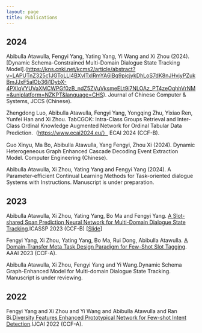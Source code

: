 ```yaml
---
layout: page
title: Publications
---
```

## 2024
  Abibulla Atawulla, Fengyi Yang, Yating Yang,  Yi Wang and Xi Zhou (2024). [Dynamic Schema-Constrained Multi-Domain Dialogue State Tracking Model].(https://kns.cnki.net/kcms2/article/abstract?v=LAPUTnZ325c1JGToLLl4BXvlTxIRmYA6IBq9picjykDhLoS7dK8nJHvjyPZukBmJJxF5alOb36j1DybX-4PXlqVYUVaXMCWPGf0zB_ndZ5ZVuVksmeELt9i7NLOAz_PT4zeOqhhVrNM=&uniplatform=NZKPT&language=CHS). Journal  of  Chinese  Computer & Systems, JCCS (Chinese).
  
  Zhengdong Luo,  Abibulla Atawulla, Fengyi Yang, Yongqing Zhu, Yixiao Ren, Yunfei Han and Xi Zhou. TabCGOK: Intra-Class Groups Retrieval and Inter-Class Ordinal Knowledge Augmented Network for Ordinal Tabular Data Prediction.（https://www.ecai2024.eu/） ECAI 2024 (CCF-B). 

  Guo Xinyu, Ma Bo, Abibulla Atawulla, Yang Fengyi, Zhou Xi (2024). Dynamic Heterogeneous Graph Enhanced Cascade Decoding Event Extraction Model. Computer Engineering (Chinese).

  Abibulla Atawulla, Xi Zhou, Yating Yang and Fengyi Yang (2024). A Parameter-efficient Continual Learning Methods for Task-oriented dialogue Systems with Instructions. Manuscript is under preparation.

    
## 2023
Abibulla Atawulla, Xi Zhou, Yating Yang, Bo Ma and Fengyi Yang. [A Slot-shared Span Prediction Neural Network for Multi-Domain Dialogue State Tracking](https://doi.org/10.1109/ICASSP49357.2023.10095518).ICASSP 2023 (CCF-B)  [[Slide](./assets/icassp-slide.pdf)]

Fengyi Yang, Xi Zhou, Yating Yang, Bo Ma, Rui Dong, Abibulla Atawulla. [A Domain-Transfer Meta Task Design Paradigm for Few-Shot Slot Tagging](https://ojs.aaai.org/index.php/AAAI/article/view/26626/26398). AAAI 2023 (CCF-A).

Abibulla Atawulla, Xi Zhou, Fengyi Yang and Yi Wang.Dynamic Schema Graph-Enhanced Model for Multi-domain Dialogue State Tracking. Manuscript is under reviewing.

## 2022
Fengyi Yang and Xi Zhou and Yi Wang and Abibulla Atawulla and Ran Bi.[Diversity Features Enhanced Prototypical Network for Few-shot Intent Detection](https://www.ijcai.org/proceedings/2022/0617.pdf).IJCAI 2022 (CCF-A).

